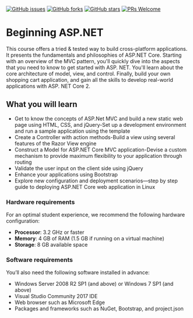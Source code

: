 [![GitHub issues](https://img.shields.io/github/issues/TrainingByPackt/Beginning-ASP_DOT_NET.svg)](https://github.com/TrainingByPackt/Beginning-ASP_DOT_NET/issues)
[![GitHub forks](https://img.shields.io/github/forks/TrainingByPackt/Beginning-ASP_DOT_NET.svg)](https://github.com/TrainingByPackt/Beginning-ASP_DOT_NET/network)
[![GitHub stars](https://img.shields.io/github/stars/TrainingByPackt/Beginning-ASP_DOT_NET.svg)](https://github.com/TrainingByPackt/Beginning-ASP_DOT_NET/stargazers)
[![PRs Welcome](https://img.shields.io/badge/PRs-welcome-brightgreen.svg)](https://github.com/TrainingByPackt/Beginning-ASP_DOT_NET/pulls)



# Beginning ASP.NET
This course offers a tried & tested way to build cross-platform applications. It presents the fundamentals and philosophies of ASP.NET Core. Starting with an overview of the MVC pattern, you'll quickly dive into the aspects that you need to know to get started with ASP. NET. You'll learn about the core architecture of model, view, and control. Finally, build your own shopping cart application, and gain all the skills to develop real-world applications with ASP. NET Core 2.


## What you will learn
* Get to know the concepts of ASP.Net MVC and build a new static web page using HTML, CSS, and jQuery-Set up a development environment and run a sample application using the template
* Create a Controller with action methods-Build a view using several features of the Razor View engine
* Construct a Model for ASP.NET Core MVC application-Devise a custom mechanism to provide maximum flexibility to your application through routing
* Validate the user input on the client side using jQuery
* Enhance your applications using Bootstrap
* Explore new configuration and deployment scenarios—step by step guide to deploying ASP.NET Core web application in Linux


### Hardware requirements
For an optimal student experience, we recommend the following hardware configuration:
* **Processor**: 3.2 GHz or faster
* **Memory**: 4 GB of RAM (1.5 GB if running on a virtual machine)
* **Storage**: 8 GB available space

### Software requirements
You’ll also need the following software installed in advance:
* Windows Server 2008 R2 SP1 (and above) or Windows 7 SP1 (and above)
* Visual Studio Community 2017 IDE
* Web browser such as Microsoft Edge
* Packages and frameworks such as NuGet, Bootstrap, and project.json



